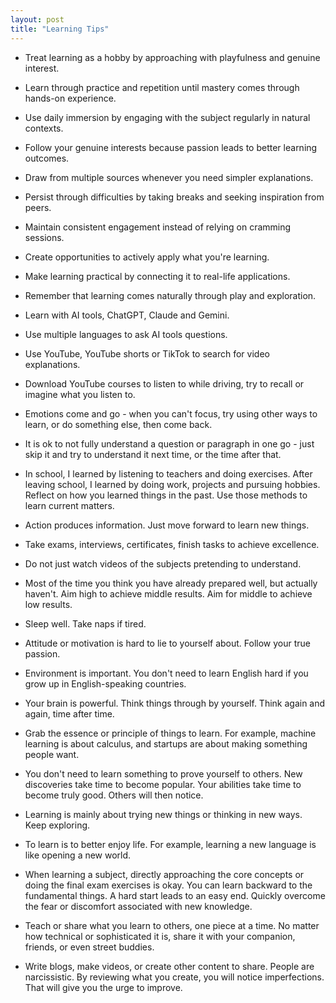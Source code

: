 ```yaml
---
layout: post
title: "Learning Tips"
---
```


* Treat learning as a hobby by approaching with playfulness and genuine interest.

* Learn through practice and repetition until mastery comes through hands-on experience.

* Use daily immersion by engaging with the subject regularly in natural contexts.

* Follow your genuine interests because passion leads to better learning outcomes.

* Draw from multiple sources whenever you need simpler explanations.

* Persist through difficulties by taking breaks and seeking inspiration from peers.

* Maintain consistent engagement instead of relying on cramming sessions.

* Create opportunities to actively apply what you're learning.

* Make learning practical by connecting it to real-life applications.

* Remember that learning comes naturally through play and exploration.

* Learn with AI tools, ChatGPT, Claude and Gemini.

* Use multiple languages to ask AI tools questions.

* Use YouTube, YouTube shorts or TikTok to search for video explanations.

* Download YouTube courses to listen to while driving, try to recall or imagine what you listen to.

* Emotions come and go - when you can't focus, try using other ways to learn, or do something else, then come back.

* It is ok to not fully understand a question or paragraph in one go - just skip it and try to understand it next time, or the time after that.

* In school, I learned by listening to teachers and doing exercises. After leaving school, I learned by doing work, projects and pursuing hobbies. Reflect on how you learned things in the past. Use those methods to learn current matters.

* Action produces information. Just move forward to learn new things.

* Take exams, interviews, certificates, finish tasks to achieve excellence.

* Do not just watch videos of the subjects pretending to understand.

* Most of the time you think you have already prepared well, but actually haven't. Aim high to achieve middle results. Aim for middle to achieve low results.

* Sleep well. Take naps if tired.

* Attitude or motivation is hard to lie to yourself about. Follow your true passion.

* Environment is important. You don't need to learn English hard if you grow up in English-speaking countries.

* Your brain is powerful. Think things through by yourself. Think again and again, time after time.

* Grab the essence or principle of things to learn. For example, machine learning is about calculus, and startups are about making something people want.

* You don't need to learn something to prove yourself to others. New discoveries take time to become popular. Your abilities take time to become truly good. Others will then notice.

* Learning is mainly about trying new things or thinking in new ways. Keep exploring.

* To learn is to better enjoy life. For example, learning a new language is like opening a new world. 

* When learning a subject, directly approaching the core concepts or doing the final exam exercises is okay. You can learn backward to the fundamental things. A hard start leads to an easy end. Quickly overcome the fear or discomfort associated with new knowledge. 

* Teach or share what you learn to others, one piece at a time. No matter how technical or sophisticated it is, share it with your companion, friends, or even street buddies. 

* Write blogs, make videos, or create other content to share. People are narcissistic. By reviewing what you create, you will notice imperfections. That will give you the urge to improve.

